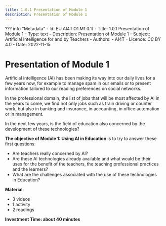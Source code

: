 ```yaml
---
title: 1.0.1 Presentation of Module 1
description: Presentation of Module 1
---
```

??? info "Metadata"
    - Id: EU.AI4T.O1.M1.0.1t
    - Title: 1.0.1 Presentation of Module 1
    - Type: text
    - Description: Presentation of Module 1
    - Subject: Artificial Intelligence for and by Teachers
    - Authors:
        - AI4T 
    - Licence: CC BY 4.0
    - Date: 2022-11-15

# Presentation of Module 1
Artificial intelligence (AI) has been making its way into our daily lives for a few years now, for example to manage spam in our emails or to present information tailored to our reading preferences on social networks.

In the professional domain, the list of jobs that will be most affected by AI in the years to come, we find not only jobs such as train driving or counter work, but also in banking and insurance, in accounting, in office automation or in management.

In the next few years, is the field of education also concerned by the development of these technologies?

**The objective of Module 1: Using AI in Education** is to try to answer these first questions:

- Are teachers really concerned by AI?
- Are these AI technologies already available and what would be their uses for the benefit of the teachers, the teaching professional practices and the learners?
- What are the challenges associated with the use of these technologies in Education?

**Material**:

- 3 videos
- 1 activity
- 2 readings

**Investment Time: about 40 minutes**
